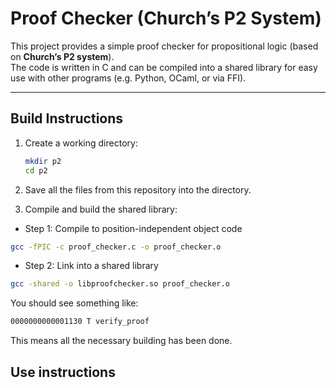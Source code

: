 # Proof Checker (Church’s P2 System)

This project provides a simple proof checker for propositional logic (based on **Church’s P2 system**).  
The code is written in C and can be compiled into a shared library for easy use with other programs (e.g. Python, OCaml, or via FFI).

---

## Build Instructions

1. Create a working directory:

   ```bash
   mkdir p2
   cd p2

2. Save all the files from this repository into the directory.
3. Compile and build the shared library:

- Step 1: Compile to position-independent object code
 ```bash
gcc -fPIC -c proof_checker.c -o proof_checker.o
```
- Step 2: Link into a shared library

```bash
gcc -shared -o libproofchecker.so proof_checker.o
```
You should see something like:
```bash
0000000000001130 T verify_proof
```
This means all the necessary building has been done.

## Use instructions

